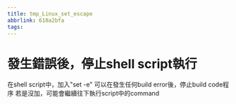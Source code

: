 ```yaml
---
title: tmp_Linux_set_escape
abbrlink: 610a2bfa
tags:
---
```

發生錯誤後，停止shell script執行
===

在shell script中，加入"set -e"
可以在發生任何build error後，停止build code程序
若是沒加，可能會繼續往下執行script中的command